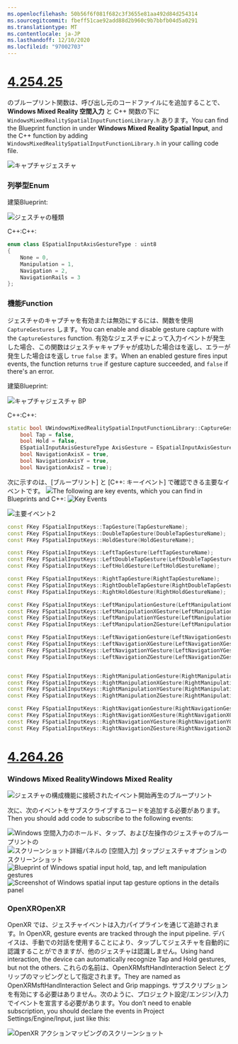 ```yaml
---
ms.openlocfilehash: 50b56f6f081f682c3f3655e81aa492d84d254314
ms.sourcegitcommit: fbeff51cae92add88d2b960c9b7bbfb04d5a0291
ms.translationtype: MT
ms.contentlocale: ja-JP
ms.lasthandoff: 12/10/2020
ms.locfileid: "97002703"
---
```

# <a name="425"></a>[<span data-ttu-id="35e42-101">4.25</span><span class="sxs-lookup"><span data-stu-id="35e42-101">4.25</span></span>](#tab/425)

<span data-ttu-id="35e42-102">のブループリント関数は、呼び出し元のコードファイルにを追加することで、 **Windows Mixed Reality 空間入力** と C++ 関数の下に `WindowsMixedRealitySpatialInputFunctionLibrary.h` あります。</span><span class="sxs-lookup"><span data-stu-id="35e42-102">You can find the Blueprint function in under **Windows Mixed Reality Spatial Input**, and the C++ function by adding `WindowsMixedRealitySpatialInputFunctionLibrary.h` in your calling code file.</span></span>

![キャプチャジェスチャ](../images/unreal/capture-gestures.png)

### <a name="enum"></a><span data-ttu-id="35e42-104">列挙型</span><span class="sxs-lookup"><span data-stu-id="35e42-104">Enum</span></span>
<!-- Deprecated
The `ESPatialInputAxisGestureType` enum describes spatial axis gestures and are [fully documented](../../out-of-scope/deprecated/holograms-211.md).
-->
<span data-ttu-id="35e42-105">建築</span><span class="sxs-lookup"><span data-stu-id="35e42-105">Blueprint:</span></span>

![ジェスチャの種類](../images/unreal/gesture-type.png)

<span data-ttu-id="35e42-107">C++:</span><span class="sxs-lookup"><span data-stu-id="35e42-107">C++:</span></span>
```cpp
enum class ESpatialInputAxisGestureType : uint8
{
    None = 0,
    Manipulation = 1,
    Navigation = 2,
    NavigationRails = 3
};
```

### <a name="function"></a><span data-ttu-id="35e42-108">機能</span><span class="sxs-lookup"><span data-stu-id="35e42-108">Function</span></span>
<span data-ttu-id="35e42-109">ジェスチャのキャプチャを有効または無効にするには、関数を使用 `CaptureGestures` します。</span><span class="sxs-lookup"><span data-stu-id="35e42-109">You can enable and disable gesture capture with the `CaptureGestures` function.</span></span> <span data-ttu-id="35e42-110">有効なジェスチャによって入力イベントが発生した場合、この関数はジェスチャキャプチャが成功した場合はを返し、エラーが発生した場合はを返し `true` `false` ます。</span><span class="sxs-lookup"><span data-stu-id="35e42-110">When an enabled gesture fires input events, the function returns `true` if gesture capture succeeded, and `false` if there's an error.</span></span>

<span data-ttu-id="35e42-111">建築</span><span class="sxs-lookup"><span data-stu-id="35e42-111">Blueprint:</span></span>

![キャプチャジェスチャ BP](../images/unreal/capture-gestures-bp.png)

<span data-ttu-id="35e42-113">C++:</span><span class="sxs-lookup"><span data-stu-id="35e42-113">C++:</span></span>
```cpp
static bool UWindowsMixedRealitySpatialInputFunctionLibrary::CaptureGestures(
    bool Tap = false,
    bool Hold = false,
    ESpatialInputAxisGestureType AxisGesture = ESpatialInputAxisGestureType::None,
    bool NavigationAxisX = true,
    bool NavigationAxisY = true,
    bool NavigationAxisZ = true);
```

<span data-ttu-id="35e42-114">次に示すのは、[ブループリント] と [C++: キーイベント] で確認できる主要なイベントです。 ![](../images/unreal/key-events.png)</span><span class="sxs-lookup"><span data-stu-id="35e42-114">The following are key events, which you can find in Blueprints and C++: ![Key Events](../images/unreal/key-events.png)</span></span>

![主要イベント2](../images/unreal/key-events2.png)
```cpp
const FKey FSpatialInputKeys::TapGesture(TapGestureName);
const FKey FSpatialInputKeys::DoubleTapGesture(DoubleTapGestureName);
const FKey FSpatialInputKeys::HoldGesture(HoldGestureName);

const FKey FSpatialInputKeys::LeftTapGesture(LeftTapGestureName);
const FKey FSpatialInputKeys::LeftDoubleTapGesture(LeftDoubleTapGestureName);
const FKey FSpatialInputKeys::LeftHoldGesture(LeftHoldGestureName);

const FKey FSpatialInputKeys::RightTapGesture(RightTapGestureName);
const FKey FSpatialInputKeys::RightDoubleTapGesture(RightDoubleTapGestureName);
const FKey FSpatialInputKeys::RightHoldGesture(RightHoldGestureName);

const FKey FSpatialInputKeys::LeftManipulationGesture(LeftManipulationGestureName);
const FKey FSpatialInputKeys::LeftManipulationXGesture(LeftManipulationXGestureName);
const FKey FSpatialInputKeys::LeftManipulationYGesture(LeftManipulationYGestureName);
const FKey FSpatialInputKeys::LeftManipulationZGesture(LeftManipulationZGestureName);

const FKey FSpatialInputKeys::LeftNavigationGesture(LeftNavigationGestureName);
const FKey FSpatialInputKeys::LeftNavigationXGesture(LeftNavigationXGestureName);
const FKey FSpatialInputKeys::LeftNavigationYGesture(LeftNavigationYGestureName);
const FKey FSpatialInputKeys::LeftNavigationZGesture(LeftNavigationZGestureName);


const FKey FSpatialInputKeys::RightManipulationGesture(RightManipulationGestureName);
const FKey FSpatialInputKeys::RightManipulationXGesture(RightManipulationXGestureName);
const FKey FSpatialInputKeys::RightManipulationYGesture(RightManipulationYGestureName);
const FKey FSpatialInputKeys::RightManipulationZGesture(RightManipulationZGestureName);

const FKey FSpatialInputKeys::RightNavigationGesture(RightNavigationGestureName);
const FKey FSpatialInputKeys::RightNavigationXGesture(RightNavigationXGestureName);
const FKey FSpatialInputKeys::RightNavigationYGesture(RightNavigationYGestureName);
const FKey FSpatialInputKeys::RightNavigationZGesture(RightNavigationZGestureName);
```

# <a name="426"></a>[<span data-ttu-id="35e42-116">4.26</span><span class="sxs-lookup"><span data-stu-id="35e42-116">4.26</span></span>](#tab/426)

### <a name="windows-mixed-reality"></a><span data-ttu-id="35e42-117">Windows Mixed Reality</span><span class="sxs-lookup"><span data-stu-id="35e42-117">Windows Mixed Reality</span></span>

![ジェスチャの構成機能に接続されたイベント開始再生のブループリント](../images/unreal-hand-tracking-img-09.png)

<span data-ttu-id="35e42-119">次に、次のイベントをサブスクライブするコードを追加する必要があります。</span><span class="sxs-lookup"><span data-stu-id="35e42-119">Then you should add code to subscribe to the following events:</span></span>

<span data-ttu-id="35e42-120">![Windows 空間入力のホールド、タップ、および左操作のジェスチャのブループリントの ](../images/unreal/key-events.png)
 ![ スクリーンショット詳細パネルの [空間入力] タップジェスチャオプションのスクリーンショット](../images/unreal/key-events2.png)</span><span class="sxs-lookup"><span data-stu-id="35e42-120">![Blueprint of Windows spatial input hold, tap, and left manipulation gestures](../images/unreal/key-events.png)
![Screenshot of Windows spatial input tap gesture options in the details panel](../images/unreal/key-events2.png)</span></span>

### <a name="openxr"></a><span data-ttu-id="35e42-121">OpenXR</span><span class="sxs-lookup"><span data-stu-id="35e42-121">OpenXR</span></span>

<span data-ttu-id="35e42-122">OpenXR では、ジェスチャイベントは入力パイプラインを通じて追跡されます。</span><span class="sxs-lookup"><span data-stu-id="35e42-122">In OpenXR, gesture events are tracked through the input pipeline.</span></span> <span data-ttu-id="35e42-123">デバイスは、手動での対話を使用することにより、タップしてジェスチャを自動的に認識することができますが、他のジェスチャは認識しません。</span><span class="sxs-lookup"><span data-stu-id="35e42-123">Using hand interaction, the device can automatically recognize Tap and Hold gestures, but not the others.</span></span> <span data-ttu-id="35e42-124">これらの名前は、OpenXRMsftHandInteraction Select とグリップのマッピングとして指定されます。</span><span class="sxs-lookup"><span data-stu-id="35e42-124">They are named as OpenXRMsftHandInteraction Select and Grip mappings.</span></span> <span data-ttu-id="35e42-125">サブスクリプションを有効にする必要はありません。次のように、プロジェクト設定/エンジン/入力でイベントを宣言する必要があります。</span><span class="sxs-lookup"><span data-stu-id="35e42-125">You don’t need to enable subscription, you should declare the events in Project Settings/Engine/Input, just like this:</span></span>

![OpenXR アクションマッピングのスクリーンショット](../images/unreal-hand-tracking-img-12.png)
